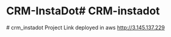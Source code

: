 # CRM-InstaDot# CRM-instadot
#   c r m _ i n s t a d o t 
Project Link deployed in aws 
http://3.145.137.229
 
 
